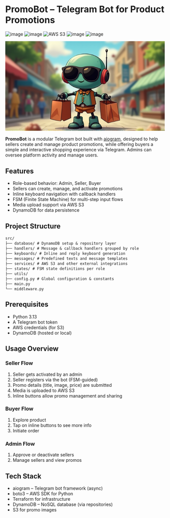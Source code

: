 # PromoBot – Telegram Bot for Product Promotions

![image](https://img.shields.io/badge/Aiogram-2CA5E0?style=flat-square&logo=telegram&logoColor=white)
![image](https://img.shields.io/badge/Python-FFD43B?style=flat-square&logo=python&logoColor=blue)
![AWS S3](https://img.shields.io/badge/AWS%20S3-FF9900?style=flat-square&logo=amazons3&logoColor=white)
![image](https://img.shields.io/badge/DynamoDB-4053D6?style=flat-square&logo=Amazon%20DynamoDB&logoColor=white)
![image](https://img.shields.io/badge/Terraform-7B42BC?style=flat-square&logo=terraform&logoColor=white)

<!-- ![AWS Lambda](https://img.shields.io/badge/AWS%20Lambda-FF9900?logo=awslambda&logoColor=fff&style=flat-square) -->

![logo](assets/logo.png)

**PromoBot** is a modular Telegram bot built with [aiogram](https://aiogram.dev/), designed to help sellers create and manage product promotions, while offering buyers a simple and interactive shopping experience via Telegram. Admins can oversee platform activity and manage users.

## Features

- Role-based behavior: Admin, Seller, Buyer
- Sellers can create, manage, and activate promotions
- Inline keyboard navigation with callback handlers
- FSM (Finite State Machine) for multi-step input flows
- Media upload support via AWS S3
- DynamoDB for data persistence

## Project Structure

```
src/
├── database/ # DynamoDB setup & repository layer
├── handlers/ # Message & callback handlers grouped by role
├── keyboards/ # Inline and reply keyboard generation
├── messages/ # Predefined texts and message templates
├── services/ # AWS S3 and other external integrations
├── states/ # FSM state definitions per role
├── utils/
├── config.py # Global configuration & constants
├── main.py
└── middleware.py
```

## Prerequisites

- Python 3.13
- A Telegram bot token
- AWS credentials (for S3)
- DynamoDB (hosted or local)

## Usage Overview

### Seller Flow

1. Seller gets activated by an admin
2. Seller registers via the bot (FSM-guided)
3. Promo details (title, image, price) are submitted
4. Media is uploaded to AWS S3
5. Inline buttons allow promo management and sharing

### Buyer Flow

1. Explore product
2. Tap on inline buttons to see more info
3. Initiate order

### Admin Flow

1. Approve or deactivate sellers
2. Manage sellers and view promos

## Tech Stack

- aiogram – Telegram bot framework (async)
- boto3 – AWS SDK for Python
- Terraform for infrastructure
- DynamoDB – NoSQL database (via repositories)
- S3 for promo images
